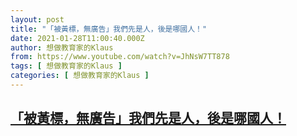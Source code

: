 ```yaml
---
layout: post
title: "「被黃標，無廣告」我們先是人，後是哪國人！"
date: 2021-01-28T11:00:40.000Z
author: 想做教育家的Klaus
from: https://www.youtube.com/watch?v=JhNsW7TT878
tags: [ 想做教育家的Klaus ]
categories: [ 想做教育家的Klaus ]
---
```

<!--1611831640000-->
[「被黃標，無廣告」我們先是人，後是哪國人！](https://www.youtube.com/watch?v=JhNsW7TT878)
------

<div>

</div>
